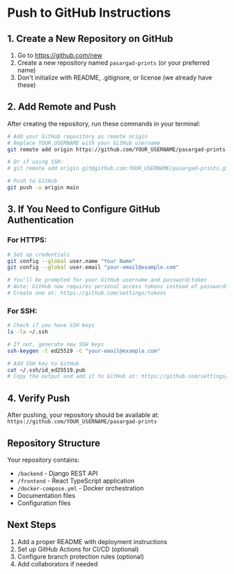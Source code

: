 # Push to GitHub Instructions

## 1. Create a New Repository on GitHub

1. Go to https://github.com/new
2. Create a new repository named `pasargad-prints` (or your preferred name)
3. Don't initialize with README, .gitignore, or license (we already have these)

## 2. Add Remote and Push

After creating the repository, run these commands in your terminal:

```bash
# Add your GitHub repository as remote origin
# Replace YOUR_USERNAME with your GitHub username
git remote add origin https://github.com/YOUR_USERNAME/pasargad-prints.git

# Or if using SSH:
# git remote add origin git@github.com:YOUR_USERNAME/pasargad-prints.git

# Push to GitHub
git push -u origin main
```

## 3. If You Need to Configure GitHub Authentication

### For HTTPS:
```bash
# Set up credentials
git config --global user.name "Your Name"
git config --global user.email "your-email@example.com"

# You'll be prompted for your GitHub username and password/token
# Note: GitHub now requires personal access tokens instead of passwords
# Create one at: https://github.com/settings/tokens
```

### For SSH:
```bash
# Check if you have SSH keys
ls -la ~/.ssh

# If not, generate new SSH keys
ssh-keygen -t ed25519 -C "your-email@example.com"

# Add SSH key to GitHub
cat ~/.ssh/id_ed25519.pub
# Copy the output and add it to GitHub at: https://github.com/settings/keys
```

## 4. Verify Push

After pushing, your repository should be available at:
`https://github.com/YOUR_USERNAME/pasargad-prints`

## Repository Structure

Your repository contains:
- `/backend` - Django REST API
- `/frontend` - React TypeScript application  
- `/docker-compose.yml` - Docker orchestration
- Documentation files
- Configuration files

## Next Steps

1. Add a proper README with deployment instructions
2. Set up GitHub Actions for CI/CD (optional)
3. Configure branch protection rules (optional)
4. Add collaborators if needed